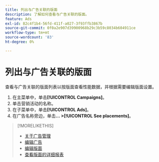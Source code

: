 ```yaml
---
title: 列出与广告关联的版面
description: 了解如何查看与广告关联的版面。
feature: Ads
exl-id: 82c4f1b4-56fd-411f-a027-3f93ffb3867b
source-git-commit: 0f0a2e907d39900968b29c3b59c8034b604911ce
workflow-type: tm+mt
source-wordcount: '83'
ht-degree: 0%

---
```


# 列出与广告关联的版面

查看与广告关联的版面列表以按版面查看性能数据，并根据需要编辑版面设置。

1. 在主菜单中，单击&#x200B;**[!UICONTROL Campaigns]**。
1. 单击营销活动的名称。
1. 在子菜单中，单击&#x200B;**[!UICONTROL Ads]**。
1. 在广告名称旁边，单击&#x200B;**... >[!UICONTROL See placements]**。

>[!MORELIKETHIS]
>
>* [关于广告管理](ad-about.md)
>* [编辑广告](ad-edit.md)
>* [编辑版面](/help/dsp/campaign-management/placements/placement-edit.md)
>* [查看版面的详细报表](/help/dsp/campaign-management/placements/placement-view-report.md)

